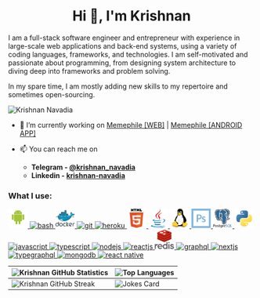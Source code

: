 <h1 align="center">Hi 👋, I'm Krishnan</h1>
<p align="left">
I am a full-stack software engineer and entrepreneur with experience in large-scale web applications and back-end systems, using a variety of coding languages, frameworks, and technologies. I am self-motivated and passionate about programming, from designing system architecture to diving deep into frameworks and problem solving.

In my spare time, I am mostly adding new skills to my repertoire and sometimes open-sourcing.
</p>
<p align="left"> <img src="https://komarev.com/ghpvc/?username=krishnan-tech&label=Profile%20views&color=0e75b6&style=plastic" alt="Krishnan Navadia" /> </p>

- 🔭 I’m currently working on [Memephile [WEB]](https://memephile.com/) | [Memephile [ANDROID APP]](https://play.google.com/store/apps/details?id=com.memephile)

- 📫 You can reach me on 
  - **Telegram - [@krishnan_navadia](https://t.me/krishnan_navadia)**
  - **Linkedin - [krishnan-navadia](https://www.linkedin.com/in/krishnan-navadia/)**


<h3 align="left">What I use:</h3>
<p align="left"> 

<a href="https://developer.android.com" target="_blank"> <img src="https://raw.githubusercontent.com/devicons/devicon/master/icons/android/android-original-wordmark.svg" alt="android" width="40" height="40"/> </a> 
<a href="https://www.gnu.org/software/bash/" target="_blank"> <img src="https://www.vectorlogo.zone/logos/gnu_bash/gnu_bash-icon.svg" alt="bash" width="40" height="40"/> </a> 
<a href="https://www.docker.com/" target="_blank"> <img src="https://raw.githubusercontent.com/devicons/devicon/master/icons/docker/docker-original-wordmark.svg" alt="docker" width="40" height="40"/> </a> 
<a href="https://git-scm.com/" target="_blank"> <img src="https://www.vectorlogo.zone/logos/git-scm/git-scm-icon.svg" alt="git" width="40" height="40"/> </a> 
<a href="https://heroku.com" target="_blank"> <img src="https://www.vectorlogo.zone/logos/heroku/heroku-icon.svg" alt="heroku" width="40" height="40"/> </a> 
<a href="https://www.w3.org/html/" target="_blank"> <img src="https://raw.githubusercontent.com/devicons/devicon/master/icons/html5/html5-original-wordmark.svg" alt="html5" width="40" height="40"/> </a> 
<a href="https://www.java.com" target="_blank"> <img src="https://raw.githubusercontent.com/devicons/devicon/master/icons/java/java-original.svg" alt="java" width="40" height="40"/> </a> 
<a href="https://www.linux.org/" target="_blank"> <img src="https://raw.githubusercontent.com/devicons/devicon/master/icons/linux/linux-original.svg" alt="linux" width="40" height="40"/> </a> 
<a href="https://www.photoshop.com/en" target="_blank"> <img src="https://raw.githubusercontent.com/devicons/devicon/master/icons/photoshop/photoshop-line.svg" alt="photoshop" width="40" height="40"/> </a> 
<a href="https://www.postgresql.org" target="_blank"> <img src="https://raw.githubusercontent.com/devicons/devicon/master/icons/postgresql/postgresql-original-wordmark.svg" alt="postgresql" width="40" height="40"/> </a> 
<a href="https://www.python.org" target="_blank"> <img src="https://raw.githubusercontent.com/devicons/devicon/master/icons/python/python-original.svg" alt="python" width="40" height="40"/> </a> 
<a href="https://www.javascript.com/" target="_blank"> <img src="https://cdn.jsdelivr.net/npm/programming-languages-logos/src/javascript/javascript.png" alt="javascript" width="40" height="40"/> </a>
<a href="https://www.typescriptlang.org/" target="_blank"> <img src="https://github.com/remojansen/logo.ts/blob/master/ts.png" alt="typescript" width="40" height="40"/> </a>
<a href="https://nodejs.org/" target="_blank"> <img src="https://camo.githubusercontent.com/720ed473d178f9380291709d2223860ade4f3c7bc368e3fea1ad057b8dc9c6f5/68747470733a2f2f6e6f64656a732e6f72672f7374617469632f696d616765732f6c6f676f2d6c696768742e737667" alt="nodejs" width="40" height="40"/> </a>
<a href="https://reactjs.org/" target="_blank"> <img src="https://raw.githubusercontent.com/jalbertsr/logo-badge-images/master/img/react_logo.png" alt="reactjs" width="40" height="40"/> </a>
<a href="https://redis.io" target="_blank"> <img src="https://raw.githubusercontent.com/devicons/devicon/master/icons/redis/redis-original-wordmark.svg" alt="redis" width="40" height="40"/> </a> 
<a href="https://graphql.org/" target="_blank"> <img src="https://graphql.org/img/logo.svg" alt="graphql" width="40" height="40"/> </a> 
<a href="https://nextjs.org/" target="_blank"> <img src="https://upload.wikimedia.org/wikipedia/commons/8/8e/Nextjs-logo.svg" alt="nextjs" width="40" height="40"/> </a> 
<a href="https://typegraphql.com/" target="_blank"> <img src="https://typegraphql.com/img/logo.png" alt="typegraphql" width="40" height="40"/> </a> 
<a href="https://www.mongodb.com/" target="_blank"> <img src="https://webassets.mongodb.com/_com_assets/cms/MongoDB_Logo_FullColorBlack_RGB-4td3yuxzjs.png" alt="mongodb" width="75" height="40"/> </a> 
<a href="https://reactnative.dev/" target="_blank"> <img src="https://www.pngkit.com/png/full/222-2224799_react-native-development-react-native-logo-png.png" alt="react native" width="70" height="40"/> </a> 
</p>


| ![Krishnan GitHub Statistics](https://github-readme-stats.vercel.app/api?username=krishnan-tech&show_icons=true&theme=tokyonight&locale=en) | ![Top Languages](https://github-readme-stats.vercel.app/api/top-langs/?username=krishnan-tech&hide=Jupyter%20Notebook&show_icons=true&langs_count=8&theme=tokyonight&locale=en&layout=compact) |
| --- | --- |
| ![Krishnan GitHub Streak](https://github-readme-streak-stats.herokuapp.com/?user=krishnan-tech&theme=dark) | ![Jokes Card](https://readme-jokes.vercel.app/api) |
